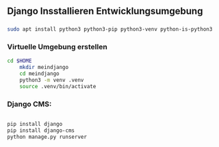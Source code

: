 ## Django Insstallieren Entwicklungsumgebung
### 
```bash
sudo apt install python3 python3-pip python3-venv python-is-python3
```
### Virtuelle Umgebung erstellen
```bash
cd $HOME
    mkdir meindjango
    cd meindjango
    python3 -m venv .venv
    source .venv/bin/activate
```
### Django CMS:

```bash

pip install django
pip install django-cms
python manage.py runserver
```
